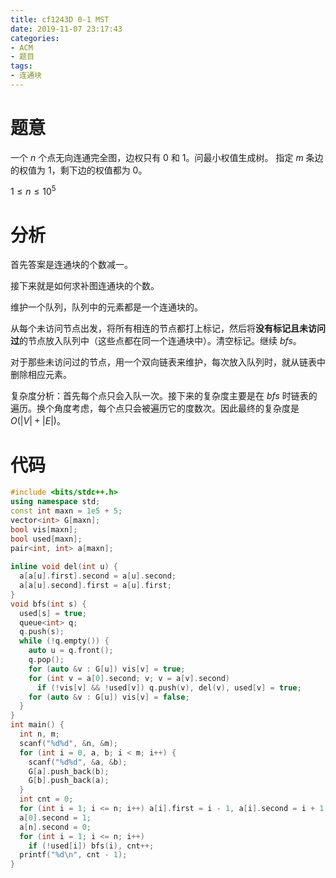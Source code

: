 ```yaml
---
title: cf1243D 0-1 MST
date: 2019-11-07 23:17:43
categories:
- ACM
- 题目
tags:
- 连通块
---
```


# 题意

一个 $n$ 个点无向连通完全图，边权只有 $0$ 和 $1$。问最小权值生成树。 指定 $m$ 条边的权值为 $1$，剩下边的权值都为 $0$。

$1 \leq n \leq 10^5$

# 分析

首先答案是连通块的个数减一。

接下来就是如何求补图连通块的个数。

维护一个队列，队列中的元素都是一个连通块的。

从每个未访问节点出发，将所有相连的节点都打上标记，然后将**没有标记且未访问过**的节点放入队列中（这些点都在同一个连通块中）。清空标记。继续 $bfs$。

对于那些未访问过的节点，用一个双向链表来维护，每次放入队列时，就从链表中删除相应元素。

复杂度分析：首先每个点只会入队一次。接下来的复杂度主要是在 $bfs$ 时链表的遍历。换个角度考虑，每个点只会被遍历它的度数次。因此最终的复杂度是 $O(|V| + |E|)$。

# 代码
```cpp
#include <bits/stdc++.h>
using namespace std;
const int maxn = 1e5 + 5;
vector<int> G[maxn];
bool vis[maxn];
bool used[maxn];
pair<int, int> a[maxn];
 
inline void del(int u) {
  a[a[u].first].second = a[u].second;
  a[a[u].second].first = a[u].first;
}
void bfs(int s) {
  used[s] = true;
  queue<int> q;
  q.push(s);
  while (!q.empty()) {
    auto u = q.front();
    q.pop();
    for (auto &v : G[u]) vis[v] = true;
    for (int v = a[0].second; v; v = a[v].second)
      if (!vis[v] && !used[v]) q.push(v), del(v), used[v] = true;
    for (auto &v : G[u]) vis[v] = false;
  }
}
int main() {
  int n, m;
  scanf("%d%d", &n, &m);
  for (int i = 0, a, b; i < m; i++) {
    scanf("%d%d", &a, &b);
    G[a].push_back(b);
    G[b].push_back(a);
  }
  int cnt = 0;
  for (int i = 1; i <= n; i++) a[i].first = i - 1, a[i].second = i + 1;
  a[0].second = 1;
  a[n].second = 0;
  for (int i = 1; i <= n; i++)
    if (!used[i]) bfs(i), cnt++;
  printf("%d\n", cnt - 1);
}
```
